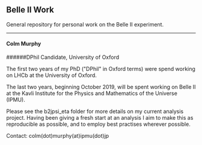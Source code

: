 Belle II Work
---

General repository for personal work on the Belle II experiment.

------
#### Colm Murphy
######DPhil Candidate, University of Oxford

The first two years of my PhD ("DPhil" in Oxford terms) were spend working on LHCb
at the University of Oxford. 

The last two years, beginning October 2019, will be spent working on Belle II at
the Kavli Institute for the Physics and Mathematics of the Universe (IPMU).

Please see the b2jpsi_eta folder for more details on my current analysis project.
Having been giving a fresh start at an analysis I aim to make this as reproducible as 
possible, and to employ best practises wherever possible.

Contact: colm(dot)murphy(at)ipmu(dot)jp
